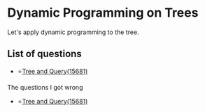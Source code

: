 Dynamic Programming on Trees
==============================
Let's apply dynamic programming to the tree.

List of questions
----------------

- ⭐[Tree and Query(15681)](https://github.com/yoru4890/coding_test/blob/main/baekjoon/DP_on_trees/15681.md)


The questions I got wrong

- ⭐[Tree and Query(15681)](https://github.com/yoru4890/coding_test/blob/main/baekjoon/DP_on_trees/15681.md)
